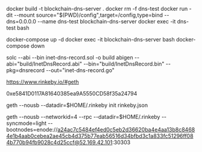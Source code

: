
docker build -t blockchain-dns-server .
docker rm -f dns-test
docker run -dit --mount source="$(PWD)/config",target=/config,type=bind --dns=0.0.0.0 --name dns-test blockchain-dns-server
docker exec -it dns-test bash


docker-compose up -d
docker exec -it blockchain-dns-server bash
docker-compose down

solc --abi --bin inet-dns-record.sol -o build
abigen --abi="build/InetDnsRecord.abi" --bin="build/InetDnsRecord.bin" --pkg=dnsrecord --out="inet-dns-record.go"



https://www.rinkeby.io/#geth

0xe5841D0117A81640385ea9A5550CD58f35a24794

geth --nousb --datadir=$HOME/.rinkeby init rinkeby.json

geth --nousb --networkid=4 --rpc --datadir=$HOME/.rinkeby --syncmode=light --bootnodes=enode://a24ac7c5484ef4ed0c5eb2d36620ba4e4aa13b8c84684e1b4aab0cebea2ae45cb4d375b77eab56516d34bfbd3c1a833fc51296ff084b770b94fb9028c4d25ccf@52.169.42.101:30303

